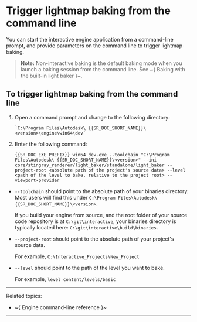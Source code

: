 # Trigger lightmap baking from the command line

You can start the interactive engine application from a command-line prompt, and provide parameters on the command line to trigger lightmap baking.

>	**Note:** Non-interactive baking is the default baking mode when you launch a baking session from the command line. See ~{ Baking with the built-in light baker }~.

## To trigger lightmap baking from the command line

1.  Open a command prompt and change to the following directory:

		`C:\Program Files\Autodesk\ {{SR_DOC_SHORT_NAME}}\<version>\engine\win64\dev`

2.  Enter the following command:

	~~~
	{{SR_DOC_EXE_PREFIX}}_win64_dev.exe --toolchain "C:\Program Files\Autodesk\ {{SR_DOC_SHORT_NAME}}\<version>" --ini core/stingray_renderer/light_baker/standalone/light_baker --project-root <absolute path of the project's source data> --level <path of the level to bake, relative to the project root> --viewport-provider
	~~~

-	`--toolchain` should point to the absolute path of your binaries directory. Most users will find this under `C:\Program Files\Autodesk\ {{SR_DOC_SHORT_NAME}}\<version>`.

  	If you build your engine from source, and the root folder of your source code repository is at `C:\git\interactive`, your binaries directory is typically located here: `C:\git\interactive\build\binaries`.

-	`--project-root` should point to the absolute path of your project's source data.

	For example, `C:\Interactive_Projects\New_Project`

-	`--level` should point to the path of the level you want to bake.

	For example, `level content/levels/basic`

---
Related topics:
- ~{  Engine command-line reference }~
---
